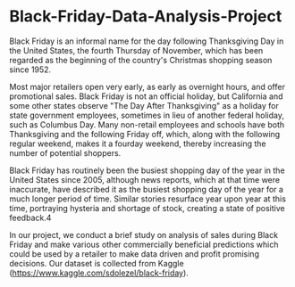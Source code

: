 # Black-Friday-Data-Analysis-Project

Black Friday is an informal name for the day following Thanksgiving Day in the United States, the
fourth Thursday of November, which has been regarded as the beginning of the
country's Christmas shopping season since 1952.

Most major retailers open very early, as early as overnight hours, and offer promotional sales.
Black Friday is not an official holiday, but California and some other states observe "The Day After
Thanksgiving" as a holiday for state government employees, sometimes in lieu of another federal
holiday, such as Columbus Day. Many non-retail employees and schools have both Thanksgiving
and the following Friday off, which, along with the following regular weekend, makes it a fourday
weekend, thereby increasing the number of potential shoppers.

Black Friday has routinely been the busiest shopping day of the year in the United States since
2005, although news reports, which at that time were inaccurate, have described it as the busiest
shopping day of the year for a much longer period of time. Similar stories resurface year upon
year at this time, portraying hysteria and shortage of stock, creating a state of positive feedback.4

In our project, we conduct a brief study on analysis of sales during Black Friday and make various other
commercially beneficial predictions which could be used by a retailer to make data driven and profit promising
decisions. Our dataset is collected from Kaggle (https://www.kaggle.com/sdolezel/black-friday).
